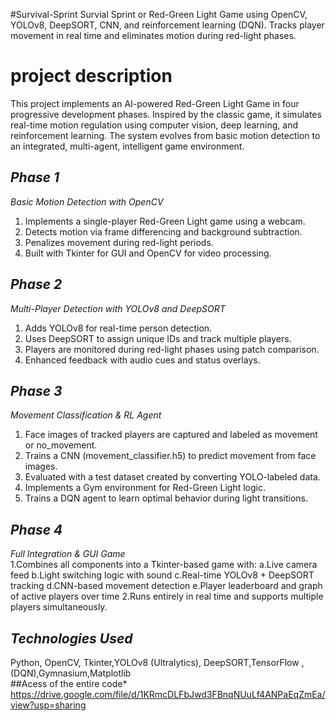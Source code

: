  #Survival-Sprint
Survial Sprint or Red-Green Light Game using OpenCV, YOLOv8, DeepSORT, CNN, and reinforcement learning (DQN). Tracks player movement in real time and eliminates motion during red-light phases.<br>
# project description<br>
This project implements an AI-powered Red-Green Light Game in four progressive development phases. Inspired by the classic game, it simulates real-time motion regulation using computer vision, deep learning, and reinforcement learning. The system evolves from basic motion detection to an integrated, multi-agent, intelligent game environment.<br>
## *Phase 1* <br>
*Basic Motion Detection with OpenCV*<br>
1. Implements a single-player Red-Green Light game using a webcam.
2. Detects motion via frame differencing and background subtraction.
3. Penalizes movement during red-light periods.
4. Built with Tkinter for GUI and OpenCV for video processing.<br>
## *Phase 2*
*Multi-Player Detection with YOLOv8 and DeepSORT*
1. Adds YOLOv8 for real-time person detection.
2. Uses DeepSORT to assign unique IDs and track multiple players.
3. Players are monitored during red-light phases using patch comparison.
4. Enhanced feedback with audio cues and status overlays.<br>
## *Phase 3*<br>
*Movement Classification & RL Agent*<br>
1. Face images of tracked players are captured and labeled as movement or no_movement.
2. Trains a CNN (movement_classifier.h5) to predict movement from face images.
3. Evaluated with a test dataset created by converting YOLO-labeled data.
4. Implements a Gym environment for Red-Green Light logic.
5. Trains a DQN agent to learn optimal behavior during light transitions.<br>
## *Phase 4*<br>
*Full Integration & GUI Game*<br>
1.Combines all components into a Tkinter-based game with:
    a.Live camera feed
    b.Light switching logic with sound
    c.Real-time YOLOv8 + DeepSORT tracking
    d.CNN-based movement detection
    e.Player leaderboard and graph of active players over time
2.Runs entirely in real time and supports multiple players simultaneously.<br>
## *Technologies Used*<br>
Python, OpenCV, Tkinter,YOLOv8 (Ultralytics), DeepSORT,TensorFlow ,(DQN),Gymnasium,Matplotlib <br>
##Acess of the entire code*
https://drive.google.com/file/d/1KRmcDLFbJwd3FBnqNUuLf4ANPaEqZmEa/view?usp=sharing
